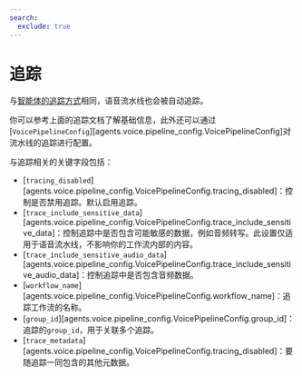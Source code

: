 ```yaml
---
search:
  exclude: true
---
```

# 追踪

与[智能体的追踪方式](../tracing.md)相同，语音流水线也会被自动追踪。

你可以参考上面的追踪文档了解基础信息，此外还可以通过[`VoicePipelineConfig`][agents.voice.pipeline_config.VoicePipelineConfig]对流水线的追踪进行配置。

与追踪相关的关键字段包括：

-   [`tracing_disabled`][agents.voice.pipeline_config.VoicePipelineConfig.tracing_disabled]：控制是否禁用追踪。默认启用追踪。
-   [`trace_include_sensitive_data`][agents.voice.pipeline_config.VoicePipelineConfig.trace_include_sensitive_data]：控制追踪中是否包含可能敏感的数据，例如音频转写。此设置仅适用于语音流水线，不影响你的工作流内部的内容。
-   [`trace_include_sensitive_audio_data`][agents.voice.pipeline_config.VoicePipelineConfig.trace_include_sensitive_audio_data]：控制追踪中是否包含音频数据。
-   [`workflow_name`][agents.voice.pipeline_config.VoicePipelineConfig.workflow_name]：追踪工作流的名称。
-   [`group_id`][agents.voice.pipeline_config.VoicePipelineConfig.group_id]：追踪的`group_id`，用于关联多个追踪。
-   [`trace_metadata`][agents.voice.pipeline_config.VoicePipelineConfig.tracing_disabled]：要随追踪一同包含的其他元数据。